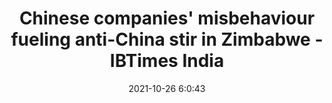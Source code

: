 ---
"title": "Chinese companies' misbehaviour fueling anti-China stir in Zimbabwe - IBTimes India"
"date": "2021-10-26 6:0:43"
"feed_name": "GOOGLENEWSMINING"
"feed_website": "https://news.google.com/search?q=mining%2Bincident&hl=en-US&gl=US&ceid=US:en"
"feed_rss": "https://news.google.com/rss/search?q=mining%2Bincident&hl=en-US&gl=US&ceid=US:en"
"link": "https://www.ibtimes.co.in/chinese-companies-misbehaviour-fueling-anti-china-stir-zimbabwe-842069"
"source": "{'href': 'https://www.ibtimes.co.in', 'title': 'IBTimes India'}"
"file": "_posts/2021-1-1-808d74ac8552ef58ce05dc146f4fd6306a6fc533.md"
"accident": "0"
"drilling": "0"
"dead": "0"
"injured": "0"
"arrested": "0"
"place": "unknown place"
"where": "unknown site"
"causes": "unknown"
"place_uri": "unknown place"
---